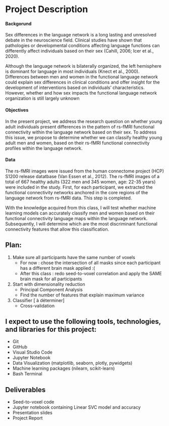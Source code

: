 # Project Description

#### Backgorund 
Sex differences in the language network is a long lasting and unresolved debate in the neuroscience field. Clinical studies have shown that pathologies or developmental conditions affecting language functions can differently affect individuals based on their sex (Cahill, 2006; Icer et al., 2020).

Although the language network is bilaterally organized, the left hemisphere is dominant for language in most individuals (Knect et al., 2000). Differences between men and women in the functional language network could explain sex differences in clinical conditions and offer insight for the development of interventions based on individuals’ characteristics. However, whether and how sex impacts the functional language network organization is still largely unknown
#### Objectives
In the present project, we address the research question on whether young adult individuals present differences in the pattern of rs-fMRI functional connectivity within the language network based on their sex. To address this issue, we propose to determine whether we can classify healthy young adult men and women, based on their rs-fMRI functional connectivity profiles within the language network. 
#### Data
The rs-fMRI images were issued from the human connectome project (HCP) S1200 release datatbase (Van Essen et al., 2012). The rs-fMRI images of a total of 667 healthy adults (322 men and 345 women, age: 22-35 years) were included in the study. First, for each participant, we extracted the functional connectivity networks anchored in the core regions of the language network from rs-fMRI data. This step is completed. 

With the knowledge acquired from this class, I will test whether machine learning models can accurately classify men and women based on their functional connectivity language maps within the language network. Subsequently, I will determine which are the most discriminant functional connectivity features that allow this classification.

## Plan: 
1. Make sure all participants have the same number of voxels 
   - For now : chose the intersection of all masks since each participant has a different brain mask applied :( 
   - After this class : redo seed-to-voxel correlation and apply the SAME brain mask for all participants 
2. Start with dimensionality reduction 
    - Principal Component Analysis
    - Find the number of features that explain maximum variance 
3. Classifier [ à déterminer]
    - Cross-validation 

## I expect to use the following tools, technologies, and libraries for this project:
- Git
- GitHub
- Visual Studio Code
- Jupyter Notebook
- Data Visualization (matplotlib, seaborn, plotly, pywidgets)
- Machine learning packages (nilearn, scikit-learn)
- Bash Terminal

## Deliverables 
-  Seed-to-voxel code 
-  Jupyter notebook containing Linear SVC model and accuracy 
-  Presentation slides
-  Project Report
